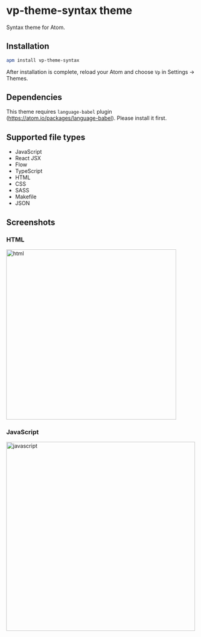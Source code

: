 # vp-theme-syntax theme

Syntax theme for Atom.

## Installation

```bash
apm install vp-theme-syntax
```

After installation is complete, reload your Atom and choose `Vp` in
Settings -> Themes.

## Dependencies

This theme requires `language-babel` plugin (https://atom.io/packages/language-babel).
Please install it first.

## Supported file types

* JavaScript
* React JSX
* Flow
* TypeScript
* HTML
* CSS
* SASS
* Makefile
* JSON

## Screenshots

### HTML

<img width="450" alt="html" src="https://user-images.githubusercontent.com/49911/35775488-b3b766ca-0989-11e8-999c-36d23de0c249.png">


### JavaScript

<img width="500" alt="javascript" src="https://user-images.githubusercontent.com/49911/35775490-bd62f388-0989-11e8-8511-37d41171b350.png">
